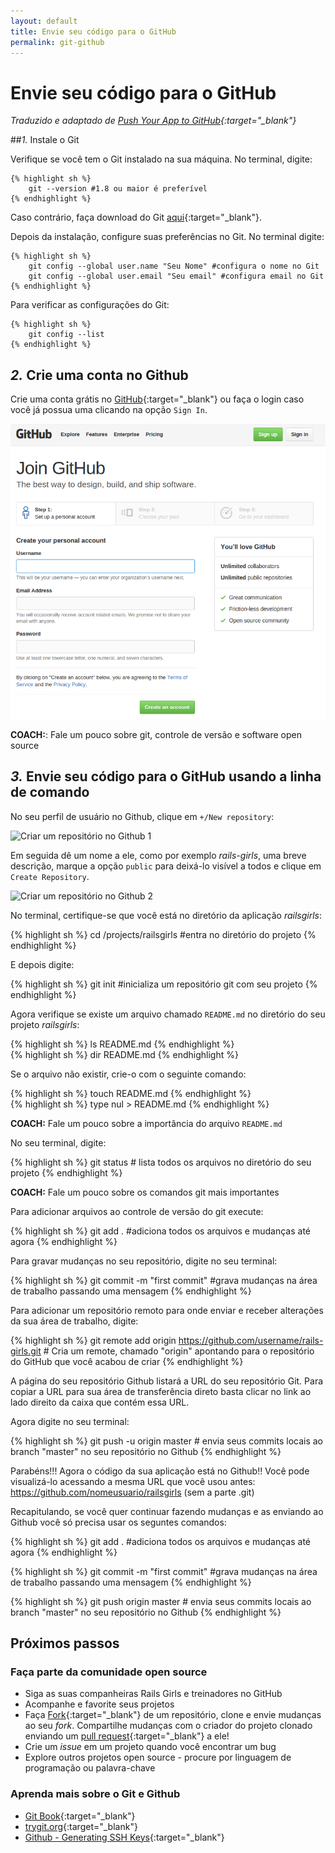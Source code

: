 ```yaml
---
layout: default
title: Envie seu código para o GitHub
permalink: git-github
---
```


# Envie seu código para o GitHub

*Traduzido e adaptado de [Push Your App to GitHub](http://guides.railsgirls.com/github){:target="_blank"}*

##*1.* Instale o Git

Verifique se você tem o Git instalado na sua máquina. No terminal, digite:

	{% highlight sh %}
		git --version #1.8 ou maior é preferível
	{% endhighlight %}

Caso contrário, faça download do Git [aqui](http://git-scm.com/downloads){:target="_blank"}.

Depois da instalação, configure suas preferências no Git. No terminal digite:

	{% highlight sh %}
		git config --global user.name "Seu Nome" #configura o nome no Git
		git config --global user.email "Seu email" #configura email no Git
	{% endhighlight %}

Para verificar as configurações do Git:

	{% highlight sh %}
		git config --list
	{% endhighlight %}

## *2.* Crie uma conta no Github

Crie uma conta grátis no [GitHub](https://github.com){:target="_blank"} ou faça o login caso você já possua uma clicando na opção `Sign In`.

![Criar um conta grátis no Github](../images/join_github.png)

**COACH:**: Fale um pouco sobre git, controle de versão e software open source

## *3.* Envie seu código para o GitHub usando a linha de comando

No seu perfil de usuário no Github, clique em `+/New repository`:

![Criar um repositório no Github 1](../images/github_account_1.png)

Em seguida dê um nome a ele, como por exemplo *rails-girls*, uma breve descrição, marque a opção `public` para deixá-lo visível a todos e clique em `Create Repository`.

![Criar um repositório no Github 2](../images/github_account_2.png)

No terminal, certifique-se que você está no diretório da aplicação *railsgirls*:

{% highlight sh %}
	cd /projects/railsgirls #entra no diretório do projeto
{% endhighlight %}

E depois digite:

{% highlight sh %}
	git init #inicializa um repositório git com seu projeto
{% endhighlight %}

Agora verifique se existe um arquivo chamado `README.md` no diretório do seu projeto *railsgirls*:

<div class="os-specific">
  <div class="nix">
		{% highlight sh %}
			ls README.md
		{% endhighlight %}
  </div>
  <div class="win">
	{% highlight sh %}
		dir README.md
	{% endhighlight %}
  </div>
</div>

Se o arquivo não existir, crie-o com o seguinte comando:

<div class="os-specific">
  <div class="nix">
		{% highlight sh %}
			touch README.md
		{% endhighlight %}
  </div>
  <div class="win">
		{% highlight sh %}
			type nul > README.md
		{% endhighlight %}
  </div>
</div>

**COACH:**
Fale um pouco sobre a importância do arquivo `README.md`

No seu terminal, digite:

{% highlight sh %}
	git status # lista todos os arquivos no diretório do seu projeto
{% endhighlight %}

**COACH:** Fale um pouco sobre os comandos git mais importantes

Para adicionar arquivos ao controle de versão do git execute:

{% highlight sh %}
	git add . #adiciona todos os arquivos e mudanças até agora
{% endhighlight %}

Para gravar mudanças no seu repositório, digite no seu terminal:

{% highlight sh %}
	git commit -m "first commit" #grava mudanças na área de trabalho passando uma mensagem
{% endhighlight %}

Para adicionar um repositório remoto para onde enviar e receber alterações da sua área de trabalho, digite:

{% highlight sh %}
	git remote add origin https://github.com/username/rails-girls.git # Cria um remote, chamado "origin" apontando para o repositório do GitHub que você acabou de criar
{% endhighlight %}

A página do seu repositório Github listará a URL do seu repositório Git. Para copiar a URL para sua área de transferência direto basta clicar no link ao lado direito da caixa que contém essa URL.

Agora digite no seu terminal:

{% highlight sh %}
	git push -u origin master # envia seus commits locais ao branch "master" no seu repositório no Github
{% endhighlight %}

Parabéns!!! Agora o código da sua aplicação está no Github!! Você pode visualizá-lo acessando a mesma URL que você usou antes: https://github.com/nomeusuario/railsgirls (sem a parte .git)

Recapitulando, se você quer continuar fazendo mudanças e as enviando ao Github você só precisa usar os seguntes comandos:

{% highlight sh %}
	git add . #adiciona todos os arquivos e mudanças até agora
{% endhighlight %}

{% highlight sh %}
	git commit -m "first commit" #grava mudanças na área de trabalho passando uma mensagem
{% endhighlight %}

{% highlight sh %}
	git push origin master # envia seus commits locais ao branch "master" no seu repositório no Github
{% endhighlight %}

## Próximos passos

### Faça parte da comunidade open source

 * Siga as suas companheiras Rails Girls e treinadores no GitHub
 * Acompanhe e favorite seus projetos
 * Faça [Fork](https://help.github.com/articles/fork-a-repo){:target="_blank"} de um repositório, clone e envie mudanças ao seu *fork*. Compartilhe mudanças com o criador do projeto clonado enviando um [pull request](https://help.github.com/articles/using-pull-requests){:target="_blank"} a ele!
 * Crie um *issue* em um projeto quando você encontrar um bug
 * Explore outros projetos open source - procure por linguagem de programação ou palavra-chave

### Aprenda mais sobre o Git e Github

 * [Git Book](https://git-scm.com/book/pt-br/v1){:target="_blank"}
 * [trygit.org](http://try.github.io/){:target="_blank"}
* [Github - Generating SSH Keys](https://help.github.com/articles/generating-ssh-keys/){:target="_blank"}

